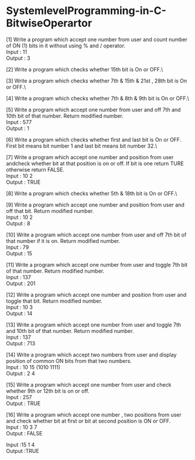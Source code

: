 # SystemlevelProgramming-in-C-BitwiseOperartor

[1] Write a program which accept one number from user and count number of ON (1) bits in it without using % and / operator.\
  Input : 11\
  Output : 3

[2] Write a program which checks whether 15th bit is On or OFF.\

[3] Write a program which checks whether 7th & 15th & 21st , 28th bit is On or OFF.\

[4] Write a program which checks whether 7th & 8th & 9th bit is On or OFF.\

[5] Write a program which accept one number from user and off 7th and 10th bit of that number. Return modified number.\
  Input : 577 \
  Output : 1 

[6] Write a program which checks whether first and last bit is On or OFF. First bit means bit number 1 and last bit means bit number 32.\

[7] Write a program which accept one number and position from user andcheck whether bit at that position is on or off. If bit is one return TURE otherwise return FALSE.\
  Input : 10 2  \
  Output : TRUE 

[8] Write a program which checks whether 5th & 18th bit is On or OFF.\

[9] Write a program which accept one number and position from user and off that bit. Return modified number.\
  Input : 10 2 \
  Output : 8

[10] Write a program which accept one number from user and off 7th bit of that number if it is on. Return modified number.\
  Input : 79\
  Output : 15

[11] Write a program which accept one number from user and toggle 7th bit of that number. Return modified number.\
  Input : 137\
  Output : 201

[12] Write a program which accept one number and position from user and toggle that bit. Return modified number.\
  Input : 10 3\
  Output : 14
  
[13] Write a program which accept one number from user and toggle 7th and 10th bit of that number. Return modified number.\
  Input : 137 \
  Output : 713

[14] Write a program which accept two numbers from user and display position of common ON bits from that two numbers.\
Input : 10 15 (1010 1111)\
Output : 2 4

[15] Write a program which accept one number from user and check whether 9th or 12th bit is on or off.\
Input : 257\
Output : TRUE


[16] Write a program which accept one number , two positions from user and check whether bit at first or bit at second position is ON or OFF.\
Input : 10 3 7\
Output : FALSE

Input :15 1 4\
Output :TRUE
 
